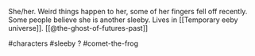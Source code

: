 She/her. Weird things happen to her, some of her fingers fell off recently. Some people believe she is another sleeby. Lives in [[Temporary eeby universe]]. [[@the-ghost-of-futures-past]]

#characters #sleeby ? #comet-the-frog 